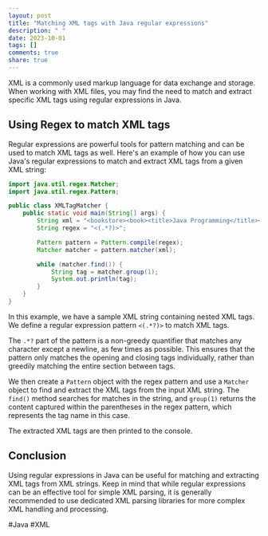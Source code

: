 ```yaml
---
layout: post
title: "Matching XML tags with Java regular expressions"
description: " "
date: 2023-10-01
tags: []
comments: true
share: true
---
```


XML is a commonly used markup language for data exchange and storage. When working with XML files, you may find the need to match and extract specific XML tags using regular expressions in Java.

## Using Regex to match XML tags

Regular expressions are powerful tools for pattern matching and can be used to match XML tags as well. Here's an example of how you can use Java's regular expressions to match and extract XML tags from a given XML string:

```java
import java.util.regex.Matcher;
import java.util.regex.Pattern;

public class XMLTagMatcher {
    public static void main(String[] args) {
        String xml = "<bookstore><book><title>Java Programming</title><author>John Doe</author></book></bookstore>";
        String regex = "<(.*?)>";

        Pattern pattern = Pattern.compile(regex);
        Matcher matcher = pattern.matcher(xml);

        while (matcher.find()) {
            String tag = matcher.group(1);
            System.out.println(tag);
        }
    }
}
```

In this example, we have a sample XML string containing nested XML tags. We define a regular expression pattern `<(.*?)>` to match XML tags. 

The `.*?` part of the pattern is a non-greedy quantifier that matches any character except a newline, as few times as possible. This ensures that the pattern only matches the opening and closing tags individually, rather than greedily matching the entire section between tags.

We then create a `Pattern` object with the regex pattern and use a `Matcher` object to find and extract the XML tags from the input XML string. The `find()` method searches for matches in the string, and `group(1)` returns the content captured within the parentheses in the regex pattern, which represents the tag name in this case.

The extracted XML tags are then printed to the console.

## Conclusion

Using regular expressions in Java can be useful for matching and extracting XML tags from XML strings. Keep in mind that while regular expressions can be an effective tool for simple XML parsing, it is generally recommended to use dedicated XML parsing libraries for more complex XML handling and processing.

#Java #XML